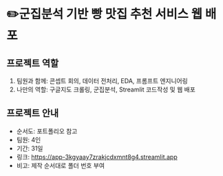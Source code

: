 # ✏️군집분석 기반 빵 맛집 추천 서비스 웹 배포

## 프로젝트 역할
1. 팀원과 함께: 콘셉트 회의, 데이터 전처리, EDA, 프롬프트 엔지니어링
2. 나만의 역할: 구글지도 크롤링, 군집분석, Streamlit 코드작성 및 웹 배포

## 프로젝트 안내
- 순서도: 포트폴리오 참고
- 팀원: 4인
- 기간: 31일
- 링크: https://app-3kgyaay7zrakjcdxmnt8g4.streamlit.app
- 비고: 제작 순서대로 폴더 번호 부여
